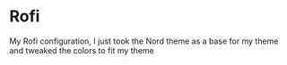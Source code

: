 # Rofi

My Rofi configuration, I just took the Nord theme as a base for my theme and tweaked the colors to fit my theme
